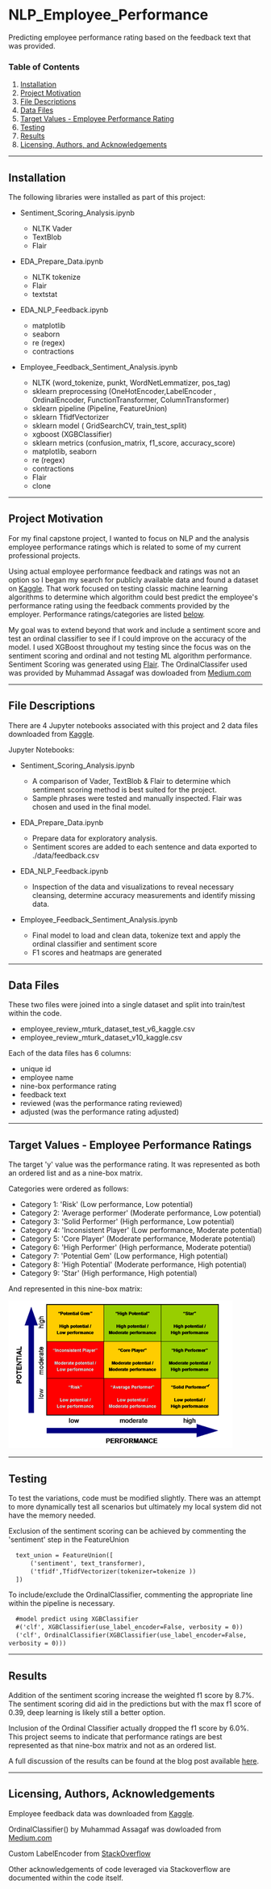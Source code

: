 # NLP_Employee_Performance
Predicting employee performance rating based on the feedback text that was provided.  

### Table of Contents

1. [Installation](#installation)
2. [Project Motivation](#motivation)
3. [File Descriptions](#files)
4. [Data Files](#data)
5. [Target Values - Employee Performance Rating](#categories)
6. [Testing](#testing)
7. [Results](#results)
8. [Licensing, Authors, and Acknowledgements](#licensing)

---

## Installation <a name="installation"></a>

The following libraries were installed as part of this project:
 - Sentiment_Scoring_Analysis.ipynb
   - NLTK Vader
   - TextBlob
   - Flair
 
- EDA_Prepare_Data.ipynb
  - NLTK tokenize 
  - Flair
  - textstat


- EDA_NLP_Feedback.ipynb
  -  matplotlib
  -  seaborn
  -  re (regex)
  -  contractions
  
  
  
- Employee_Feedback_Sentiment_Analysis.ipynb
  -  NLTK (word_tokenize, punkt, WordNetLemmatizer, pos_tag)
  -  sklearn preprocessing (OneHotEncoder,LabelEncoder , OrdinalEncoder, FunctionTransformer, ColumnTransformer)
  -  sklearn pipeline (Pipeline, FeatureUnion)
  -  sklearn TfidfVectorizer
  -  sklearn model ( GridSearchCV, train_test_split)
  -  xgboost (XGBClassifier)
  -  sklearn metrics (confusion_matrix, f1_score, accuracy_score)
  -  matplotlib, seaborn
  -  re (regex)
  -  contractions
  -  Flair
  -  clone 

---
## Project Motivation<a name="motivation"></a>

For my final capstone project, I wanted to focus on NLP and the analysis employee performance ratings which is related to some of my current professional projects. 

Using actual employee performance feedback and ratings was not an option so I began my search for publicly available data and found a dataset on [Kaggle](https://www.kaggle.com/datasets/fiodarryzhykau/employee-review). That work focused on testing classic machine learning algorithms to determine which algorithm could best predict the employee's performance rating using the feedback comments provided by the employer.  Performance ratings/categories are listed [below](#categories).

My goal was to extend beyond that work and include a sentiment score and test an ordinal classifier to see if I could improve on the accuracy of the model. I used XGBoost throughout my testing since the focus was on the sentiment scoring and ordinal and not testing ML algorithm performance. Sentiment Scoring was generated using [Flair](https://www.analyticsvidhya.com/blog/2019/02/flair-nlp-library-python/). The OrdinalClassifer used was provided by Muhammad Assagaf was dowloaded from [Medium.com](https://medium.com/towards-data-science/simple-trick-to-train-an-ordinal-regression-with-any-classifier-6911183d2a3c)

---
## File Descriptions <a name="files"></a>

There are 4 Jupyter notebooks associated with this project and 2 data files downloaded from [Kaggle](https://www.kaggle.com/datasets/fiodarryzhykau/employee-review).  

Jupyter Notebooks:
- Sentiment_Scoring_Analysis.ipynb
  -  A comparison of Vader, TextBlob & Flair to determine which sentiment scoring method is best suited for the project. 
  -  Sample phrases were tested and manually inspected. Flair was chosen and used in the final model.
  
- EDA_Prepare_Data.ipynb
  - Prepare data for exploratory analysis. 
  - Sentiment scores are added to each sentence and data exported to ./data/feedback.csv
    
- EDA_NLP_Feedback.ipynb
  - Inspection of the data and visualizations to reveal necessary cleansing, determine accuracy measurements and identify missing data.

- Employee_Feedback_Sentiment_Analysis.ipynb
  - Final model to load and clean data, tokenize text and apply the ordinal classifier and sentiment score
  - F1 scores and heatmaps are generated 


---
## Data Files <a name="data"></a>
These two files were joined into a single dataset and split into train/test within the code. 
- employee_review_mturk_dataset_test_v6_kaggle.csv
- employee_review_mturk_dataset_v10_kaggle.csv

Each of the data files has 6 columns:
 - unique id
 - employee name
 - nine-box performance rating
 - feedback text
 - reviewed (was the performance rating reviewed)
 - adjusted (was the performance rating adjusted)
 
 
---
## Target Values - Employee Performance Ratings <a name="categories"></a>

The target 'y' value was the performance rating. It was represented as both an ordered list and as a nine-box matrix. 

Categories were ordered as follows: 
- Category 1: 'Risk' (Low performance, Low potential)
- Category 2: 'Average performer' (Moderate performance, Low potential)
- Category 3: 'Solid Performer' (High performance, Low potential)
- Category 4: 'Inconsistent Player' (Low performance, Moderate potential)
- Category 5: 'Core Player' (Moderate performance, Moderate potential)
- Category 6: 'High Performer' (High performance, Moderate potential)
- Category 7: 'Potential Gem' (Low performance, High potential)
- Category 8: 'High Potential' (Moderate performance, High potential)
- Category 9: 'Star' (High performance, High potential)


And represented in this nine-box matrix:

![NineBoxMatrix](images/ninebox_matrix.png)


---

## Testing<a name="testing"></a>

To test the variations, code must be modified slightly. There was an attempt to more dynamically test all scenarios but ultimately my local system did not have the memory needed. 

Exclusion of the sentiment scoring can be achieved by commenting the 'sentiment' step in the FeatureUnion

      text_union = FeatureUnion([
          ('sentiment', text_transformer),
          ('tfidf',TfidfVectorizer(tokenizer=tokenize ))
      ])


To include/exclude the OrdinalClassifier, commenting the appropriate line within the pipeline is necessary.

      #model predict using XGBClassifier
      #('clf', XGBClassifier(use_label_encoder=False, verbosity = 0))
      ('clf', OrdinalClassifier(XGBClassifier(use_label_encoder=False, verbosity = 0)))


---
## Results<a name="results"></a>

Addition of the sentiment scoring increase the weighted f1 score by 8.7%. The sentiment scoring did aid in the predictions but with the max f1 score of 0.39, deep learning is likely still a better option. 

Inclusion of the Ordinal Classifier actually dropped the f1 score by 6.0%. This project seems to indicate that performance ratings are best represented as that nine-box matrix and not as an ordered list. 

A full discussion of the results can be found at the blog post available [here](https://medium.com/@marcellatietjen/nlp-and-employee-performance-ratings-9d37956c388e).

---
## Licensing, Authors, Acknowledgements<a name="licensing"></a>

Employee feedback data was downloaded from [Kaggle](https://www.kaggle.com/datasets/fiodarryzhykau/employee-review).  

OrdinalClassifier() by Muhammad Assagaf was dowloaded from [Medium.com](https://medium.com/towards-data-science/simple-trick-to-train-an-ordinal-regression-with-any-classifier-6911183d2a3c)

Custom LabelEncoder from [StackOverflow](https://stackoverflow.com/questions/51308994/python-sklearn-determine-the-encoding-order-of-labelencoder)

Other acknowledgements of code leveraged via Stackoverflow are documented within the code itself. 


